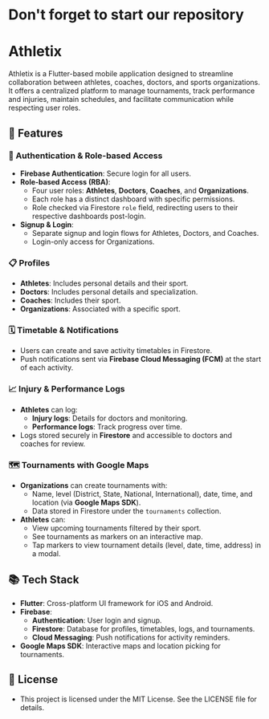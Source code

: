 # Don't forget to start our repository

# Athletix

Athletix is a Flutter-based mobile application designed to streamline collaboration between athletes, coaches, doctors, and sports organizations. It offers a centralized platform to manage tournaments, track performance and injuries, maintain schedules, and facilitate communication while respecting user roles.

## 🚀 Features

### 🔐 Authentication & Role-based Access
- **Firebase Authentication**: Secure login for all users.
- **Role-based Access (RBA)**:
  - Four user roles: **Athletes**, **Doctors**, **Coaches**, and **Organizations**.
  - Each role has a distinct dashboard with specific permissions.
  - Role checked via Firestore `role` field, redirecting users to their respective dashboards post-login.
- **Signup & Login**:
  - Separate signup and login flows for Athletes, Doctors, and Coaches.
  - Login-only access for Organizations.

### 📋 Profiles
- **Athletes**: Includes personal details and their sport.
- **Doctors**: Includes personal details and specialization.
- **Coaches**: Includes their sport.
- **Organizations**: Associated with a specific sport.

### 🗓️ Timetable & Notifications
- Users can create and save activity timetables in Firestore.
- Push notifications sent via **Firebase Cloud Messaging (FCM)** at the start of each activity.

### 📈 Injury & Performance Logs
- **Athletes** can log:
  - **Injury logs**: Details for doctors and monitoring.
  - **Performance logs**: Track progress over time.
- Logs stored securely in **Firestore** and accessible to doctors and coaches for review.

### 🗺️ Tournaments with Google Maps
- **Organizations** can create tournaments with:
  - Name, level (District, State, National, International), date, time, and location (via **Google Maps SDK**).
  - Data stored in Firestore under the `tournaments` collection.
- **Athletes** can:
  - View upcoming tournaments filtered by their sport.
  - See tournaments as markers on an interactive map.
  - Tap markers to view tournament details (level, date, time, address) in a modal.

## 📚 Tech Stack
- **Flutter**: Cross-platform UI framework for iOS and Android.
- **Firebase**:
  - **Authentication**: User login and signup.
  - **Firestore**: Database for profiles, timetables, logs, and tournaments.
  - **Cloud Messaging**: Push notifications for activity reminders.
- **Google Maps SDK**: Interactive maps and location picking for tournaments.

## 📜 License
- This project is licensed under the MIT License. See the LICENSE file for details.